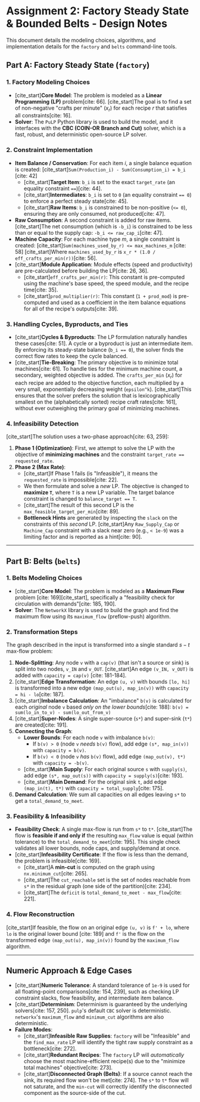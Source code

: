 # Assignment 2: Factory Steady State & Bounded Belts - Design Notes

This document details the modeling choices, algorithms, and implementation details for the `factory` and `belts` command-line tools.

## Part A: Factory Steady State (`factory`)

### 1. Factory Modeling Choices

* [cite_start]**Core Model**: The problem is modeled as a **Linear Programming (LP)** problem[cite: 66]. [cite_start]The goal is to find a set of non-negative "crafts per minute" ($x_r$) for each recipe $r$ that satisfies all constraints[cite: 16].
* **Solver**: The `PuLP` Python library is used to build the model, and it interfaces with the **CBC (COIN-OR Branch and Cut)** solver, which is a fast, robust, and deterministic open-source LP solver.

### 2. Constraint Implementation

* **Item Balance / Conservation**: For each item $i$, a single balance equation is created:
    [cite_start]`Sum(Production_i) - Sum(Consumption_i) = b_i` [cite: 42]
    * [cite_start]**Target Item**: `b_i` is set to the exact `target_rate` (an equality constraint `==`)[cite: 44].
    * [cite_start]**Intermediates**: `b_i` is set to `0` (an equality constraint `== 0`) to enforce a perfect steady state[cite: 45].
    * [cite_start]**Raw Items**: `b_i` is constrained to be non-positive (`<= 0`), ensuring they are only consumed, not produced[cite: 47].
* **Raw Consumption**: A second constraint is added for raw items. [cite_start]The net consumption (which is `-b_i`) is constrained to be less than or equal to the supply cap: `-b_i <= raw_cap_i`[cite: 47].
* **Machine Capacity**: For each machine type $m$, a single constraint is created:
    [cite_start]`Sum(machines_used_by_r) <= max_machines_m` [cite: 58]
    [cite_start]Where `machines_used_by_r` is `x_r * (1.0 / eff_crafts_per_min(r))`[cite: 56].
* [cite_start]**Module Application**: Module effects (speed and productivity) are pre-calculated before building the LP[cite: 26, 36].
    * [cite_start]`eff_crafts_per_min(r)`: This constant is pre-computed using the machine's base speed, the speed module, and the recipe time[cite: 35].
    * [cite_start]`prod_multiplier(r)`: This constant (`1 + prod_mod`) is pre-computed and used as a coefficient in the item balance equations for all of the recipe's outputs[cite: 39].

### 3. Handling Cycles, Byproducts, and Ties

* [cite_start]**Cycles & Byproducts**: The LP formulation naturally handles these cases[cite: 51]. A cycle or a byproduct is just an intermediate item. By enforcing its steady-state balance (`b_i == 0`), the solver finds the correct flow rates to keep the cycle balanced.
* [cite_start]**Tie-Breaking**: The primary objective is to minimize total machines[cite: 61]. To handle ties for the minimum machine count, a secondary, weighted objective is added. The `crafts_per_min` ($x_r$) for each recipe are added to the objective function, each multiplied by a very small, exponentially decreasing weight (`epsilon^k`). [cite_start]This ensures that the solver prefers the solution that is lexicographically smallest on the (alphabetically sorted) recipe craft rates[cite: 161], without ever outweighing the primary goal of minimizing machines.

### 4. Infeasibility Detection

[cite_start]The solution uses a two-phase approach[cite: 63, 259]:

1.  **Phase 1 (Optimization)**: First, we attempt to solve the LP with the objective of **minimizing machines** and the constraint `target_rate == requested_rate`.
2.  **Phase 2 (Max Rate)**:
    * [cite_start]If Phase 1 fails (is "Infeasible"), it means the `requested_rate` is impossible[cite: 22].
    * We then formulate and solve a *new* LP. The objective is changed to **maximize `T`**, where `T` is a new LP variable. The target balance constraint is changed to `balance_target == T`.
    * [cite_start]The result of this second LP is the `max_feasible_target_per_min`[cite: 89].
    * **Bottleneck Hints** are generated by inspecting the `slack` on the constraints of this *second* LP. [cite_start]Any `Raw_Supply_Cap` or `Machine_Cap` constraint with a slack near zero (e.g., `< 1e-9`) was a limiting factor and is reported as a hint[cite: 90].

---

## Part B: Belts (`belts`)

### 1. Belts Modeling Choices

* [cite_start]**Core Model**: The problem is modeled as a **Maximum Flow** problem [cite: 169][cite_start], specifically a "feasibility check for circulation with demands"[cite: 185, 190].
* **Solver**: The `NetworkX` library is used to build the graph and find the maximum flow using its `maximum_flow` (preflow-push) algorithm.

### 2. Transformation Steps

The graph described in the input is transformed into a single standard $s-t$ max-flow problem:

1.  **Node-Splitting**: Any node `v` with a `cap(v)` (that isn't a source or sink) is split into two nodes, `v_IN` and `v_OUT`. [cite_start]An edge `(v_IN, v_OUT)` is added with `capacity = cap(v)` [cite: 181-184].
2.  [cite_start]**Edge Transformation**: An edge `(u, v)` with bounds `[lo, hi]` is transformed into a new edge `(map_out(u), map_in(v))` with `capacity = hi - lo`[cite: 187].
3.  [cite_start]**Imbalance Calculation**: An "imbalance" `b(v)` is calculated for each *original* node `v` based *only on the lower bounds*[cite: 188]:
    `b(v) = sum(lo_in_to_v) - sum(lo_out_from_v)`
4.  [cite_start]**Super-Nodes**: A single super-source (`s*`) and super-sink (`t*`) are created[cite: 191].
5.  **Connecting the Graph**:
    * **Lower Bounds**: For each node `v` with imbalance `b(v)`:
        * If `b(v) > 0` (node `v` *needs* `b(v)` flow), add edge `(s*, map_in(v))` with `capacity = b(v)`.
        * If `b(v) < 0` (node `v` *has* `b(v)` flow), add edge `(map_out(v), t*)` with `capacity = -b(v)`.
    * [cite_start]**Main Supply**: For each original source `s` with `supply(s)`, add edge `(s*, map_out(s))` with `capacity = supply(s)`[cite: 193].
    * [cite_start]**Main Demand**: For the original sink `t`, add edge `(map_in(t), t*)` with `capacity = total_supply`[cite: 175].
6.  **Demand Calculation**: We sum all capacities on all edges leaving `s*` to get a `total_demand_to_meet`.

### 3. Feasibility & Infeasibility

* **Feasibility Check**: A single max-flow is run from `s*` to `t*`. [cite_start]The flow is **feasible if and only if** the resulting `max_flow` value is equal (within tolerance) to the `total_demand_to_meet`[cite: 195]. This single check validates all lower bounds, node caps, and supply/demand at once.
* [cite_start]**Infeasibility Certificate**: If the flow is less than the demand, the problem is infeasible[cite: 169].
    * [cite_start]A **min-cut** is computed on the graph using `nx.minimum_cut`[cite: 265].
    * [cite_start]The `cut_reachable` set is the set of nodes reachable from `s*` in the residual graph (one side of the partition)[cite: 234].
    * [cite_start]The `deficit` is `total_demand_to_meet - max_flow`[cite: 221].

### 4. Flow Reconstruction

[cite_start]If feasible, the flow on an original edge `(u, v)` is `f' + lo`, where `lo` is the original lower bound [cite: 189] and `f'` is the flow on the transformed edge `(map_out(u), map_in(v))` found by the `maximum_flow` algorithm.

---

## Numeric Approach & Edge Cases

* [cite_start]**Numeric Tolerance**: A standard tolerance of `1e-9` is used for all floating-point comparisons[cite: 154, 239], such as checking LP constraint slacks, flow feasibility, and intermediate item balance.
* [cite_start]**Determinism**: Determinism is guaranteed by the underlying solvers[cite: 157, 250]. `pulp`'s default `CBC` solver is deterministic. `networkx`'s `maximum_flow` and `minimum_cut` algorithms are also deterministic.
* **Failure Modes**:
    * [cite_start]**Infeasible Raw Supplies**: `factory` will be "Infeasible" and the `find_max_rate` LP will identify the tight raw supply constraint as a bottleneck[cite: 272].
    * [cite_start]**Redundant Recipes**: The `factory` LP will *automatically* choose the most machine-efficient recipe(s) due to the "minimize total machines" objective[cite: 273].
    * [cite_start]**Disconnected Graph (Belts)**: If a source cannot reach the sink, its required flow won't be met[cite: 274]. The `s*` to `t*` flow will not saturate, and the `min-cut` will correctly identify the disconnected component as the source-side of the cut.